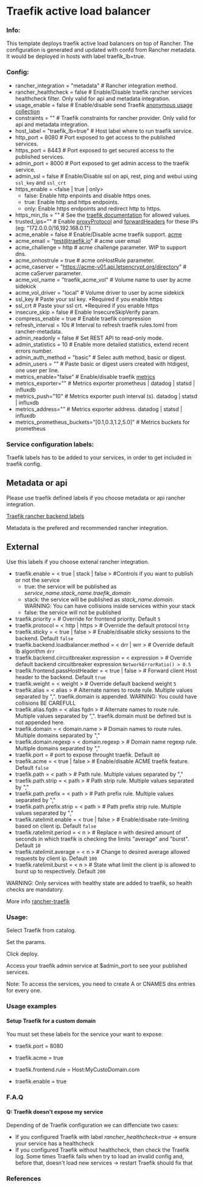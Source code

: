 # Traefik active load balancer

### Info:

 This template deploys traefik active load balancers on top of Rancher. The configuration is generated and updated with confd from Rancher metadata.
 It would be deployed in hosts with label traefik_lb=true.

### Config:

- rancher_integration = "metadata" # Rancher integration method.
- rancher_healthcheck = false   # Enable/Disable traefik rancher services healthcheck filter. Only valid for api and metadata integration.
- usage_enable = false              # Enable/disable send Traefik [anonymous usage collection](https://docs.traefik.io/basics/#collected-data) 
- constraints = ""  # Traefik constraints for rancher provider. Only valid for api and metadata integration.
- host_label = "traefik_lb=true" # Host label where to run traefik service.
- http_port = 8080  # Port exposed to get access to the published services.
- https_port = 8443  # Port exposed to get secured access to the published services. 
- admin_port = 8000  # Port exposed to get admin access to the traefik service.
- admin_ssl = false  # Enable/Disable ssl on api, rest, ping and webui using  `ssl_key` and `ssl_crt` 
- https_enable = <false | true | only>
  - false: Enable http enpoints and disable https ones.
  - true: Enable http and https endpoints.
  - only: Enable https endpoints and redirect http to https.
- https_min_tls = "" # See the [traefik documentation](https://docs.traefik.io/configuration/entrypoints/#specify-minimum-tls-version) for allowed values.
- trusted_ips=""                      # Enable [proxyProtocol](https://docs.traefik.io/configuration/entrypoints/#proxyprotocol) and [forwardHeaders](https://docs.traefik.io/configuration/entrypoints/#forwarded-header) for these IPs (eg: "172.0.0.0/16,192.168.0.1")
- acme_enable = false               # Enable/Disable acme traefik support. [acme](https://docs.traefik.io/configuration/acme/)
- acme_email = "test@traefik.io"    # acme user email
- acme_challenge = http             # acme challenge parameter. WIP to support dns.
- acme_onhostrule = true            # acme onHostRule parameter.
- acme_caserver = "https://acme-v01.api.letsencrypt.org/directory"          # acme caServer parameter.
- acme_vol_name = "traefik_acme_vol"    # Volume name to user by acme sidekick
- acme_vol_driver = "local"   # Volume driver to user by acme sidekick
- ssl_key # Paste your ssl key. *Required if you enable https
- ssl_crt # Paste your ssl crt. *Required if you enable https
- insecure_skip = false # Enable InsecureSkipVerify param.
- compress_enable = true    # Enable traefik compression
- refresh_interval = 10s  # Interval to refresh traefik rules.toml from rancher-metadata.
- admin_readonly = false # Set REST API to read-only mode.
- admin_statistics = 10 # Enable more detailed statistics, extend recent errors number.
- admin_auth_method = "basic" # Selec auth method, basic or digest.
- admin_users = "" # Paste basic or digest users created with htdigest, one user per line.
- metrics_enable="false"        # Enable/disable traefik [metrics](https://docs.traefik.io/configuration/metrics/)  
- metrics_exporter=""           # Metrics exporter prometheus | datadog | statsd | influxdb 
- metrics_push="10"             # Metrics exporter push interval (s). datadog | statsd | influxdb
- metrics_address=""            # Metrics exporter address. datadog | statsd | influxdb 
- metrics_prometheus_buckets="[0.1,0.3,1.2,5.0]"  # Metrics buckets for prometheus
    
### Service configuration labels:

Traefik labels has to be added to your services, in order to get included in traefik config.

## Metadata or api

Please use traefik defined labels if you choose metadata or api rancher integration. 

[Traefik rancher backend labels][traefik rancher backend]

Metadata is the prefered and recommended rancher integration.

## External

Use this labels if you choose extenal rancher integration.

- traefik.enable = < true | stack | false > #Controls if you want to publish or not the service
  - true: the service will be published as *service_name.stack_name.traefik_domain*
  - stack: the service will be published as *stack_name.domain*. WARNING: You can have collisions inside services within your stack
  - false: the service will not be published
- traefik.priority = <priority>             # Override for frontend priority. Default `5`
- traefik.protocol = < http | https >       # Override the default protocol `http`
- traefik.sticky = < true | false   >       # Enable/disable sticky sessions to the backend. Default `false`
- traefik.backend.loadbalancer.method = < drr | wrr > # Override default lb algorithm `drr`
- traefik.backend.circuitbreaker.expression = < expression > # Override default backend circuitbreaker expression `NetworkErrorRatio() > 0.5`
- traefik.frontend.passHostHeader = < true | false > # Forward client Host header to the backend. Default `true`
- traefik.weight = < weight >               # Override default backend weight `5`
- traefik.alias = < alias >                 # Alternate names to route rule. Multiple values separated by ",". traefik.domain is appended. WARNING: You could have collisions BE CAREFULL
- traefik.alias.fqdn = < alias fqdn >                   # Alternate names to route rule. Multiple values separated by ",". traefik.domain must be defined but is not appended here.
- traefik.domain = < domain.name >          # Domain names to route rules. Multiple domains separated by ","
- traefik.domain.regexp = < domain.regexp > # Domain name regexp rule. Multiple domains separated by ","
- traefik.port = <port>                     # port to expose throught traefik. Default `80`
- traefik.acme = < true | false >           # Enable/disable ACME traefik feature. Default `false`
- traefik.path = < path >                   # Path rule. Multiple values separated by ","
- traefik.path.strip = < path >             # Path strip rule. Multiple values separated by ","
- traefik.path.prefix = < path >            # Path prefix rule. Multiple values separated by ","
- traefik.path.prefix.strip = < path >      # Path prefix strip rule. Multiple values separated by ","
- traefik.ratelimit.enable = < true | false >   # Enable/disabe rate-limiting based on client ip. Default `false`
- traefik.ratelimit.period = < n >          # Replace n with desired amount of seconds in which traefik is checking the limits "average" and "burst". Default `10`
- traefik.ratelimit.average = < n >         # Change to desired average allowed requests by client ip. Default `100`
- traefik.ratelimit.burst = < n >           # State what limit the client ip is allowed to burst up to respectively. Default `200`

WARNING: Only services with healthy state are added to traefik, so health checks are mandatory.

More info [rancher-traefik](https://github.com/rawmind0/rancher-traefik)

### Usage:

 Select Traefik from catalog.

 Set the params.

 Click deploy.

 Access your traefik admin service at $admin_port to see your published services.

Note: To access the services, you need to create A or CNAMES dns entries for every one.

### Usage examples

#### Setup Traefik for a custom domain

You must set these labels for the service your want to expose:
- traefik.port = 8080
- traefik.acme = true
- traefik.frontend.rule = Host:MyCustoDomain.com

- traefik.enable = true

### F.A.Q

#### Q: Traefik doesn't expose my service

Depending of de Traefik configuration we can diffenciate two cases:
- If you configured Traefik with label *rancher_healthcheck=true* -> ensure your service has a healthcheck
- If you configured Traefik without healthcheck, then check the Traefik log. Some times Traefik fails when try to load an invalid config and, before that, doesn't load new services -> restart Traefik should fix that

### References

[traefik rancher backend]: https://docs.traefik.io/configuration/backends/rancher/#labels-overriding-default-behaviour
